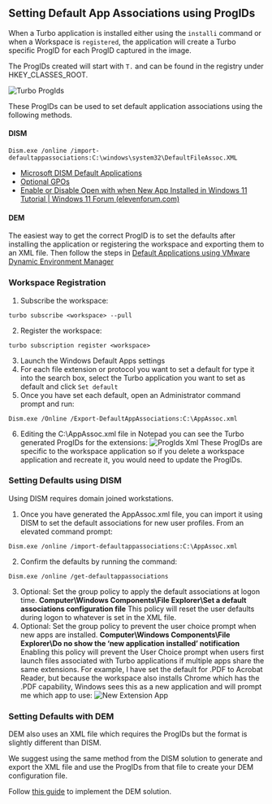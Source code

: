 ## Setting Default App Associations using ProgIDs

When a Turbo application is installed either using the `installi` command or when a Workspace is `registered`, the application will create a Turbo specific ProgID for each ProgID captured in the image.

The ProgIDs created will start with `T.` and can be found in the registry under HKEY_CLASSES_ROOT.

![Turbo ProgIds](https://hub.turbo.net/images/docs/image1.png)

These ProgIDs can be used to set default application associations using the following methods.

#### DISM

```
Dism.exe /online /import-defaultappassociations:C:\windows\system32\DefaultFileAssoc.XML
```

- [Microsoft DISM Default Applications](https://learn.microsoft.com/en-us/windows-hardware/manufacture/desktop/dism-default-application-association-servicing-command-line-options?view=windows-11#import-defaultappassociations)
- [Optional GPOs](https://admx.help/?Category=Windows_10_2016&Policy=Microsoft.Policies.WindowsExplorer::DefaultAssociationsConfiguration)
- [Enable or Disable Open with when New App Installed in Windows 11 Tutorial | Windows 11 Forum (elevenforum.com)](https://www.elevenforum.com/t/enable-or-disable-open-with-when-new-app-installed-in-windows-11.5292/)

#### DEM

The easiest way to get the correct ProgID is to set the defaults after installing the application or registering the workspace and exporting them to an XML file. Then follow the steps in [Default Applications using VMware Dynamic Environment Manager](https://blog.eucse.com/default-applications-file-type-associations-and-protocols/)

### Workspace Registration

1. Subscribe the workspace:

```
turbo subscribe <workspace> --pull
```

2. Register the workspace:

```
turbo subscription register <workspace>
```

3. Launch the Windows Default Apps settings
4. For each file extension or protocol you want to set a default for type it into the search box, select the Turbo application you want to set as default and click `Set default`
5. Once you have set each default, open an Administrator command prompt and run:

```
Dism.exe /Online /Export-DefaultAppAssociations:C:\AppAssoc.xml
```

6. Editing the C:\AppAssoc.xml file in Notepad you can see the Turbo generated ProgIDs for the extensions:
   ![ProgIds Xml](https://hub.turbo.net/images/docs/image2.png)
   These ProgIDs are specific to the workspace application so if you delete a workspace application and recreate it, you would need to update the ProgIDs.

### Setting Defaults using DISM

Using DISM requires domain joined workstations.

1. Once you have generated the AppAssoc.xml file, you can import it using DISM to set the default associations for new user profiles. From an elevated command prompt:

```
Dism.exe /online /import-defaultappassociations:C:\AppAssoc.xml
```

2. Confirm the defaults by running the command:

```
Dism.exe /online /get-defaultappassociations
```

3. Optional: Set the group policy to apply the default associations at logon time.
   **Computer\Windows Components\File Explorer\Set a default associations configuration file**
   This policy will reset the user defaults during logon to whatever is set in the XML file.
4. Optional: Set the group policy to prevent the user choice prompt when new apps are installed.
   **Computer\Windows Components\File Explorer\Do no show the ‘new application installed’ notification**
   Enabling this policy will prevent the User Choice prompt when users first launch files associated with Turbo applications if multiple apps share the same extensions. For example, I have set the default for .PDF to Acrobat Reader, but because the workspace also installs Chrome which has the .PDF capability, Windows sees this as a new application and will prompt me which app to use:
   ![New Extension App](https://hub.turbo.net/images/docs/image3.png)

### Setting Defaults with DEM

DEM also uses an XML file which requires the ProgIDs but the format is slightly different than DISM.

We suggest using the same method from the DISM solution to generate and export the XML file and use the ProgIDs from that file to create your DEM configuration file.

Follow [this guide](https://blog.eucse.com/default-applications-file-type-associations-and-protocols/) to implement the DEM solution.
